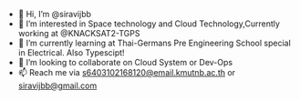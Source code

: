 - 👋 Hi, I’m @siravijbb
- 👀 I’m interested in Space technology and Cloud Technology,Currently working at @KNACKSAT2-TGPS
- 🌱 I’m currently learning at Thai-Germans Pre Engineering School special in Electrical. Also Typescipt!
- 💞️ I’m looking to collaborate on Cloud System or Dev-Ops
- 📫 Reach me via s6403102168120@email.kmutnb.ac.th or siravijbb@gmail.com 


